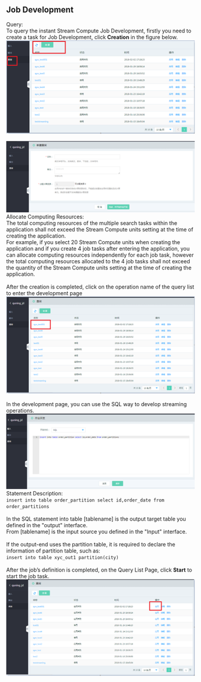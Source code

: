 ## Job Development<br>
Query: <br>
To query the instant Stream Compute Job Development, firstly you need to create a task for Job Development, click **Creation** in the figure below. <br>
![sc-022](https://github.com/jdcloudcom/cn/blob/edit/image/Streamcompute/SC-022.png?raw=true)<br><br>
![sc-023](https://github.com/jdcloudcom/cn/blob/edit/image/Streamcompute/SC-023.png?raw=true)<br>
Allocate Computing Resources: <br>
The total computing resources of the multiple search tasks within the application shall not exceed the Stream Compute units setting at the time of creating the application. <br>
For example, if you select 20 Stream Compute units when creating the application and if you create 4 job tasks after entering the application, you can allocate computing resources independently for each job task, however the total computing resources allocated to the 4 job tasks shall not exceed the quantity of the Stream Compute units setting at the time of creating the application. <br><br>
After the creation is completed, click on the operation name of the query list to enter the development page<br>
![sc-024](https://github.com/jdcloudcom/cn/blob/edit/image/Streamcompute/SC-024.png?raw=true)<br><br>
In the development page, you can use the SQL way to develop streaming operations. <br>
![sc-025](https://github.com/jdcloudcom/cn/blob/edit/image/Streamcompute/SC-025.png?raw=true)<br>
Statement Description: <br>
`insert into table order_partition select id,order_date from order_partitions`<br><br>
In the SQL statement into table [tablename] is the output target table you defined in the "output" interface. <br>
From [tablename] is the input source you defined in the "Input" interface. <br><br>
If the output-end uses the partition table, it is required to declare the information of partition table, such as: <br>
`insert into table xyc_out1 partition(city)`<br><br>
After the job’s definition is completed, on the Query List Page, click **Start** to start the job task. <br>
![sc-026](https://github.com/jdcloudcom/cn/blob/edit/image/Streamcompute/SC-026.png?raw=true)<br>